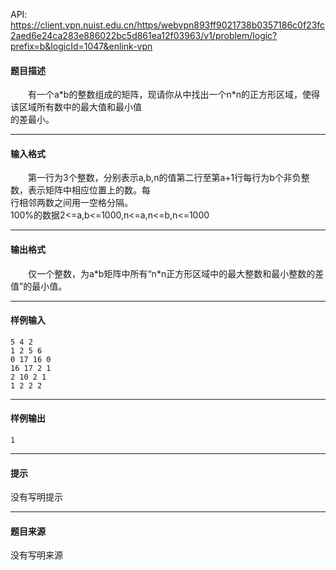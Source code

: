 API: https://client.vpn.nuist.edu.cn/https/webvpn893ff9021738b0357186c0f23fc2aed6e24ca283e886022bc5d861ea12f03963/v1/problem/logic?prefix=b&logicId=1047&enlink-vpn

#### 题目描述

　　有一个a\*b的整数组成的矩阵，现请你从中找出一个n\*n的正方形区域，使得该区域所有数中的最大值和最小值  
的差最小。

---

#### 输入格式

　　第一行为3个整数，分别表示a,b,n的值第二行至第a+1行每行为b个非负整数，表示矩阵中相应位置上的数。每  
行相邻两数之间用一空格分隔。  
100%的数据2<=a,b<=1000,n<=a,n<=b,n<=1000  

---

#### 输出格式

　　仅一个整数，为a\*b矩阵中所有“n\*n正方形区域中的最大整数和最小整数的差值”的最小值。

---

#### 样例输入
```
5 4 2
1 2 5 6
0 17 16 0
16 17 2 1
2 10 2 1
1 2 2 2
```

---

#### 样例输出
```
1
```

---

#### 提示

没有写明提示

---

#### 题目来源

没有写明来源